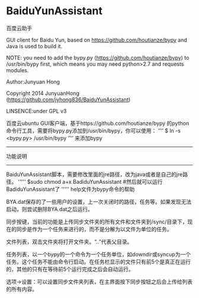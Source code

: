 BaiduYunAssistant
=================

百度云助手

GUI client for Baidu Yun, based on https://github.com/houtianze/bypy and Java is used to build it.

NOTE: you need to add the bypy.py (https://github.com/houtianze/bypy) to /usr/bin/bypy first, which means you may need python>2.7 and requests modules.

Author:Junyuan Hong

Copyright 2014 JunyuanHong (https://github.com/jyhong836/BaiduYunAssistant)

LINSENCE:under GPL v3

百度云ubuntu GUI客户端，基于https://github.com/houtianze/bypy 的python命令行工具，需要将bypy.py添加到/usr/bin/bypy，你可以使用：
‘’‘’
$ ln -s <bypy.py> /usr/bin/bypy
‘’‘’
来添加bypy

----

功能说明

----

BaiduYunAssistant脚本，需要修改里面的jre路径，改为java或者是自己的jre路径。
'''''
$sudo chmod a+x BadiduYunAssistant #然后就可以运行BadiduYunAssistant了
'''''
help文件为bypy命令的帮助

BYA.dat保存的了一些用户的设置，上一次关闭时的路径，任务等。如果发现无法启动，则尝试删除BYA.dat之后运行。

同步按键，当前的功能是上传同步文件夹的所有文件和文件夹到/sync/目录下，现在的同步是作为一个任务来进行的，而不是分解为以文件为单位的任务。

文件列表，双击文件夹将打开文件夹。“..”代表父目录。

任务列表，以一个bypy的一个命令为一个任务单位，如downdir或syncup为一个任务。这个任务不能由命令行启动。在任务栏显示的文件只有前5个是真正在运行的，其他的只有在等待前5个运行完成之后会自动运行。

选项->设置：可以设置同步文件夹列表，在主界面按下同步按钮之后会上传给列表的所有内容。


